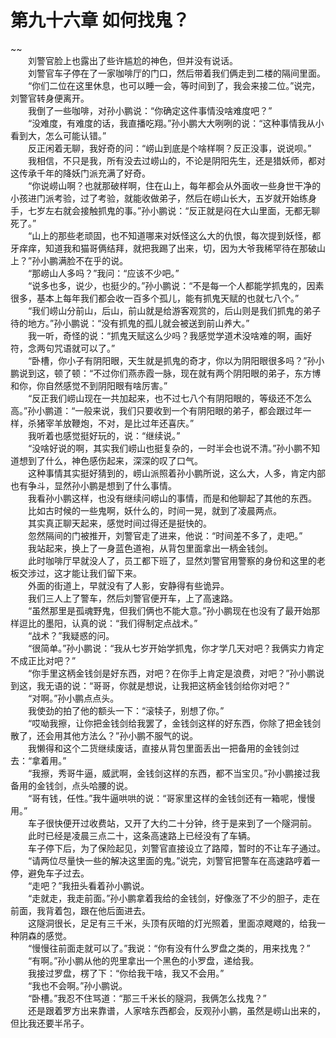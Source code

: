 # 第九十六章 如何找鬼？

~~
            <br>　　刘警官脸上也露出了些许尴尬的神色，但并没有说话。<br>　　刘警官车子停在了一家咖啡厅的门口，然后带着我们俩走到二楼的隔间里面。<br>　　“你们二位在这里休息，也可以睡一会，等时间到了，我会来接二位。”说完，刘警官转身便离开。<br>　　我倒了一些咖啡，对孙小鹏说：“你确定这件事情没啥难度吧？”<br>　　“没难度，有难度的话，我直播吃翔。”孙小鹏大大咧咧的说：“这种事情我从小看到大，怎么可能认错。”<br>　　反正闲着无聊，我好奇的问：“崂山到底是个啥样啊？反正没事，说说呗。”<br>　　我相信，不只是我，所有没去过崂山的，不论是阴阳先生，还是猎妖师，都对这传承千年的降妖门派充满了好奇。<br>　　“你说崂山啊？也就那破样啊，住在山上，每年都会从外面收一些身世干净的小孩进门派考验，过了考验，就能收做弟子，然后在崂山长大，五岁就开始练身手，七岁左右就会接触抓鬼的事。”孙小鹏说：“反正就是闷在大山里面，无都无聊死了。”<br>　　“山上的那些老顽固，也不知道哪来对妖怪这么大的仇恨，每次提到妖怪，都牙痒痒，知道我和猫哥俩结拜，就把我踢了出来，切，因为大爷我稀罕待在那破山上？”孙小鹏满脸不在乎的说。<br>　　“那崂山人多吗？”我问：“应该不少吧。”<br>　　“说多也多，说少，也挺少的。”孙小鹏说：“不是每一个人都能学抓鬼的，因素很多，基本上每年我们都会收一百多个孤儿，能有抓鬼天赋的也就七八个。”<br>　　“我们崂山分前山，后山，前山就是给游客观赏的，后山则是我们抓鬼的弟子待的地方。”孙小鹏说：“没有抓鬼的孤儿就会被送到前山养大。”<br>　　我一听，奇怪的说：“抓鬼天赋这么少吗？我感觉学道术没啥难的啊，画好符，念两句咒语就可以了。”<br>　　“卧槽，你小子有阴阳眼，天生就是抓鬼的奇才，你以为阴阳眼很多吗？”孙小鹏说到这，顿了顿：“不过你们燕赤霞一脉，现在就有两个阴阳眼的弟子，东方博和你，你自然感觉不到阴阳眼有啥厉害。”<br>　　“反正我们崂山现在一共加起来，也不过七八个有阴阳眼的，等级还不怎么高。”孙小鹏道：“一般来说，我们只要收到一个有阴阳眼的弟子，都会跟过年一样，杀猪宰羊放鞭炮，不对，是比过年还喜庆。”<br>　　我听着也感觉挺好玩的，说：“继续说。”<br>　　“没啥好说的啊，其实我们崂山也挺复杂的，一时半会也说不清。”孙小鹏不知道想到了什么，神色感伤起来，深深的叹了口气。<br>　　这种事情其实挺好猜到的，崂山派照着孙小鹏所说，这么大，人多，肯定内部也有争斗，显然孙小鹏是想到了什么事情。<br>　　我看孙小鹏这样，也没有继续问崂山的事情，而是和他聊起了其他的东西。<br>　　比如古时候的一些鬼啊，妖什么的，时间一晃，就到了凌晨两点。<br>　　其实真正聊天起来，感觉时间过得还是挺快的。<br>　　忽然隔间的门被推开，刘警官走了进来，他说：“时间差不多了，走吧。”<br>　　我站起来，换上了一身蓝色道袍，从背包里面拿出一柄金钱剑。<br>　　此时咖啡厅早就没人了，员工都下班了，显然刘警官用警察的身份和这里的老板交涉过，这才能让我们留下来。<br>　　外面的街道上，早就没有了人影，安静得有些诡异。<br>　　我们三人上了警车，然后刘警官便开车，上了高速路。<br>　　“虽然那里是孤魂野鬼，但我们俩也不能大意。”孙小鹏现在也没有了最开始那样逗比的墨阳，认真的说：“我们得制定点战术。”<br>　　“战术？”我疑惑的问。<br>　　“很简单。”孙小鹏说：“我从七岁开始学抓鬼，你才学几天对吧？我俩实力肯定不成正比对吧？”<br>　　“你手里这柄金钱剑是好东西，对吧？在你手上肯定是浪费，对吧？”孙小鹏说到这，我无语的说：“哥哥，你就是想说，让我把这柄金钱剑给你对吧？”<br>　　“对啊。”孙小鹏点点头。<br>　　我使劲的拍了他的额头一下：“滚犊子，别想了你。”<br>　　“哎呦我擦，让你把金钱剑给我罢了，金钱剑这样的好东西，你除了把金钱剑散了，还会用其他方法么？”孙小鹏不服气的说。<br>　　我懒得和这个二货继续废话，直接从背包里面丢出一把备用的金钱剑过去：“拿着用。”<br>　　“我擦，秀哥牛逼，威武啊，金钱剑这样的东西，都不当宝贝。”孙小鹏接过我备用的金钱剑，点头哈腰的说。<br>　　“哥有钱，任性。”我牛逼哄哄的说：“哥家里这样的金钱剑还有一箱呢，慢慢用。”<br>　　车子很快便开过收费站，又开了大约二十分钟，终于是来到了一个隧洞前。<br>　　此时已经是凌晨三点二十，这条高速路上已经没有了车辆。<br>　　车子停下后，为了保险起见，刘警官直接设立了路障，暂时的不让车子通过。<br>　　“请两位尽量快一些的解决这里面的鬼。”说完，刘警官把警车在高速路哼着一停，避免车子过去。<br>　　“走吧？”我扭头看着孙小鹏说。<br>　　“走就走，我走前面。”孙小鹏拿着我给的金钱剑，好像涨了不少的胆子，走在前面，我背着包，跟在他后面进去。<br>　　这隧洞很长，足足有三千米，头顶有灰暗的灯光照着，里面凉飕飕的，给我一种阴森的感觉。<br>　　“慢慢往前面走就可以了。”我说：“你有没有什么罗盘之类的，用来找鬼？”<br>　　“有啊。”孙小鹏从他的兜里拿出一个黑色的小罗盘，递给我。<br>　　我接过罗盘，楞了下：“你给我干啥，我又不会用。”<br>　　“我也不会啊。”孙小鹏说。<br>　　“卧槽。”我忍不住骂道：“那三千米长的隧洞，我俩怎么找鬼？”<br>　　还是跟着罗方出来靠谱，人家啥东西都会，反观孙小鹏，虽然是崂山出来的，但比我还要半吊子。<br>　　<br>
	